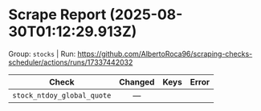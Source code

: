 # Scrape Report (2025-08-30T01:12:29.913Z)

Group: `stocks`  |  Run: https://github.com/AlbertoRoca96/scraping-checks-scheduler/actions/runs/17337442032

| Check | Changed | Keys | Error |
|---|:---:|:--|:--|
| `stock_ntdoy_global_quote` | — |  |  |
